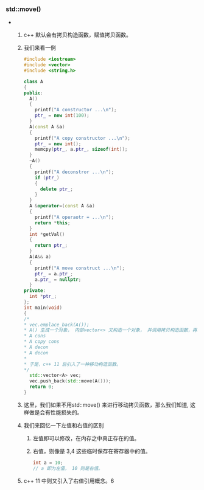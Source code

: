 ### std::move()

- 1. c++ 默认会有拷贝构造函数，赋值拷贝函数。

  2. 我们来看一例

     ```c++
     #include <iostream>
     #include <vector>
     #include <string.h>
     
     class A
     {
     public:
       A()
       {
         printf("A constructor ...\n");
         ptr_ = new int(100);
       }
       A(const A &a)
       {
         printf("A copy constructor ...\n");
         ptr_ = new int();
         memcpy(ptr_, a.ptr_, sizeof(int));
       }
       ~A()
       {
         printf("A deconstror ...\n");
         if (ptr_)
         {
           delete ptr_;
         }
       }
       A &operator=(const A &a)
       {
         printf("A operaotr = ...\n");
         return *this;
       }
       int *getVal()
       {
         return ptr_;
       }
       A(A&& a)
       {
         printf("A move construct ...\n");
         ptr_ = a.ptr_;
         a.ptr_ = nullptr;
       }
     private:
       int *ptr_;
     };
     int main(void)
     {
     /*
     * vec.emplace_back(A());
     * A() 生成一个对象， 内部vector<> 又构造一个对象， 并调用拷贝构造函数，再次赋值。
     * A cons
     * A copy cons
     * A decon
     * A decon
     *
     * 于是，c++ 11 后引入了一种移动构造函数。
     */
       std::vector<A> vec;
       vec.push_back(std::move(A()));
       return 0;
     }
     ```

  3. 这里，我们如果不用std::move() 来进行移动拷贝函数，那么我们知道, 这样做是会有性能损失的。

  4. 我们来回忆一下左值和右值的区别

     1. 左值即可以修改，在内存之中真正存在的值。

     2. 右值，则像是 3,4 这些临时保存在寄存器中的值。

        ```c
        int a = 10;
        // a 即为左值， 10 则是右值。
        ```

  5. c++ 11 中则又引入了右值引用概念。6